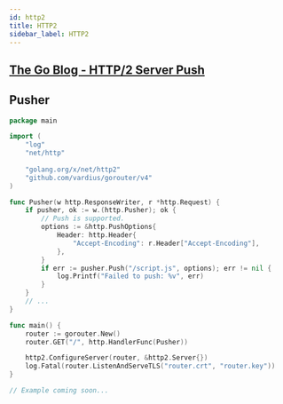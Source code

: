 ```yaml
---
id: http2
title: HTTP2
sidebar_label: HTTP2
---
```


## [The Go Blog - HTTP/2 Server Push](https://blog.golang.org/h2push)

## Pusher
<!--DOCUSAURUS_CODE_TABS-->
<!--net/http-->
```go
package main

import (
    "log"
    "net/http"
	
    "golang.org/x/net/http2"
    "github.com/vardius/gorouter/v4"
)

func Pusher(w http.ResponseWriter, r *http.Request) {
    if pusher, ok := w.(http.Pusher); ok {
        // Push is supported.
        options := &http.PushOptions{
            Header: http.Header{
                "Accept-Encoding": r.Header["Accept-Encoding"],
            },
        }
        if err := pusher.Push("/script.js", options); err != nil {
            log.Printf("Failed to push: %v", err)
        }
    }
    // ...
}

func main() {
    router := gorouter.New()
    router.GET("/", http.HandlerFunc(Pusher))

    http2.ConfigureServer(router, &http2.Server{})
    log.Fatal(router.ListenAndServeTLS("router.crt", "router.key"))
}
```
<!--valyala/fasthttp-->
```go
// Example coming soon...
```
<!--END_DOCUSAURUS_CODE_TABS-->